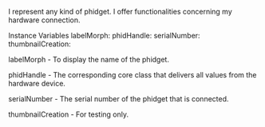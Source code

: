 I represent any kind of phidget. I offer functionalities concerning my hardware connection.

Instance Variables
	labelMorph:		<StringMorph>
	phidHandle:		<PhdCrPhidget>
	serialNumber:		<Integer>
	thumbnailCreation:		<Boolean>

labelMorph
	- To display the name of the phidget.

phidHandle
	- The corresponding core class that delivers all values from the hardware device.

serialNumber
	- The serial number of the phidget that is connected.

thumbnailCreation
	- For testing only.
